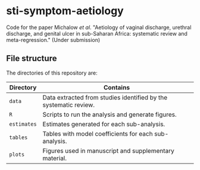 # sti-symptom-aetiology
Code for the paper Michalow _et al_. "Aetiology of vaginal discharge, urethral discharge, and genital ulcer in sub-Saharan Africa: systematic review and meta-regression." (Under submission)

## File structure

The directories of this repository are:

| Directory | Contains |
|-------------|--------------|
| `data` | Data extracted from studies identified by the systematic review. |
| `R` | Scripts to run the analysis and generate figures. |
| `estimates` | Estimates generated for each sub-analysis. |
| `tables` | Tables with model coefficients for each sub-analysis. |
| `plots` | Figures used in manuscript and supplementary material. |
